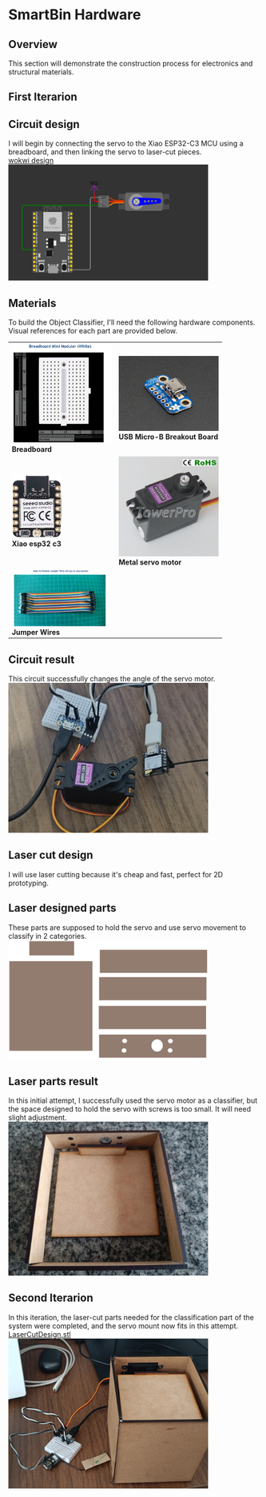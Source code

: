 # SmartBin Hardware 

## Overview
This section will demonstrate the construction process for electronics and structural materials.

## First Iterarion 

## Circuit design 
I will begin by connecting the servo to the Xiao ESP32-C3 MCU using a breadboard, and then linking the servo to laser-cut pieces.
<br>
[wokwi design](https://wokwi.com/projects/397272562672190465)
<br>
 <Img src="Imgs/Base_circuit.png" alt="circuit" width="400"/><br>

## Materials
To build the Object Classifier, I'll need the following hardware components. Visual references for each part are provided below.
<table>
<tr>
    <td>
        <Img src="Imgs/BreadBoard.png" alt="Breadboard" width="200"/><br>
        <strong>Breadboard</strong>
    </td>
    <td>
        <Img src="Imgs/Usb.jpg" alt="USB Micro-B Breakout Board" width="200"/><br>
        <strong>USB Micro-B Breakout Board</strong>
    </td>
</tr>
<tr>
    <td>
        <Img src="Imgs/Microcontroller.jpg" alt="Microcontroller" width="100"/><br>
        <strong>Xiao esp32 c3</strong>
    </td>    <td>
        <Img src="Imgs/MG996R.jpg" alt="Microcontroller" width="200"/><br>
        <strong>Metal servo motor</strong>
    </td>
</tr>
<tr>
    <td>
        <Img src="Imgs/JumperWires.png" alt="Track Sensor" width="200"/><br>
        <strong>Jumper Wires</strong>
    </td>
</tr>
</table>


## Circuit result
This circuit successfully changes the angle of the servo motor.
<br>
<Img src="Imgs/Mcu_servo_photo.jpeg" alt="circuit" width="400"><br>

## Laser cut design
I will use laser cutting because it's cheap and fast, perfect for 2D prototyping.

## Laser designed parts
These parts are supposed to hold the servo and use servo movement to classify in 2 categories.
<Img src="LaserCut/ServoMount.svg" alt="circuit" width="400"><br>

## Laser parts result
In this initial attempt, I successfully used the servo motor as a classifier, but the space designed to hold the servo with screws is too small. It will need slight adjustment.
<br>
<Img src="Imgs/First_it_laser_cut.jpeg" alt="circuit" width="400"><br>

## Second Iterarion 
In this iteration, the laser-cut parts needed for the classification part of the system were completed, and the servo mount now fits in this attempt.
<br>
[LaserCutDesign.stl](Design/LaserCut/LaserClassifier.stl)
<br>
<Img src="Imgs/Second_it_laser_cut.jpeg" alt="circuit" width="400"><br>
